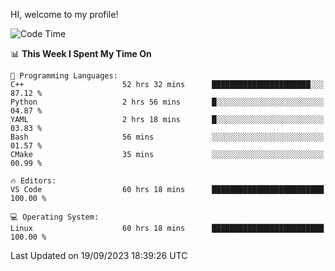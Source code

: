 HI, welcome to my profile!
<!--START_SECTION:waka-->
![Code Time](http://img.shields.io/badge/Code%20Time-1%2C450%20hrs%2037%20mins-blue)

📊 **This Week I Spent My Time On** 

```text
💬 Programming Languages: 
C++                      52 hrs 32 mins      ██████████████████████░░░   87.12 % 
Python                   2 hrs 56 mins       █░░░░░░░░░░░░░░░░░░░░░░░░   04.87 % 
YAML                     2 hrs 18 mins       █░░░░░░░░░░░░░░░░░░░░░░░░   03.83 % 
Bash                     56 mins             ░░░░░░░░░░░░░░░░░░░░░░░░░   01.57 % 
CMake                    35 mins             ░░░░░░░░░░░░░░░░░░░░░░░░░   00.99 % 

🔥 Editors: 
VS Code                  60 hrs 18 mins      █████████████████████████   100.00 % 

💻 Operating System: 
Linux                    60 hrs 18 mins      █████████████████████████   100.00 % 
```


 Last Updated on 19/09/2023 18:39:26 UTC
<!--END_SECTION:waka-->
